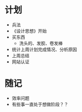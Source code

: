 # 计划

- 兵法
- 《设计思想》开始
- 买东西
  - 洗头的、发胶、卷发棒
- 统计上周计划完成情况、分析原因
- 上周总结
- 网站认证

# 随记

- 效率问题
- 有些事一直处于想做阶段？？
